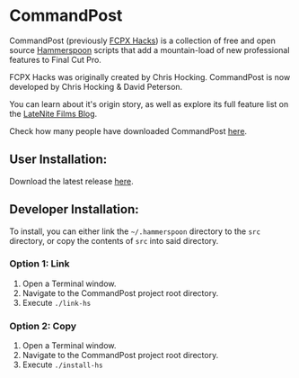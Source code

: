 # CommandPost

CommandPost (previously [FCPX Hacks](https://latenitefilms.com/blog/final-cut-pro-hacks/)) is a collection of free and open source [Hammerspoon](http://www.hammerspoon.org) scripts that add a mountain-load of new professional features to Final Cut Pro.

FCPX Hacks was originally created by Chris Hocking. CommandPost is now developed by Chris Hocking & David Peterson.

You can learn about it's origin story, as well as explore its full feature list on the [LateNite Films Blog](https://latenitefilms.com/blog/final-cut-pro-hacks/).

Check how many people have downloaded CommandPost [here](http://www.somsubhra.com/github-release-stats/?username=fcpxhacks&repository=fcpxhacks).

## User Installation:

Download the latest release [here](https://github.com/CommandPost/CommandPost/releases/latest).

## Developer Installation:

To install, you can either link the `~/.hammerspoon` directory to the `src` directory, or copy the contents of `src` into said directory.

### Option 1: Link

1. Open a Terminal window.
2. Navigate to the CommandPost project root directory.
3. Execute `./link-hs`

### Option 2: Copy

1. Open a Terminal window.
2. Navigate to the CommandPost project root directory.
2. Execute `./install-hs`
